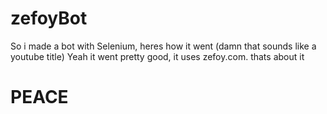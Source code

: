 # zefoyBot
So i made a bot with Selenium, heres how it went (damn that sounds like a youtube title)
Yeah it went pretty good, it uses zefoy.com.
thats about it
# PEACE
